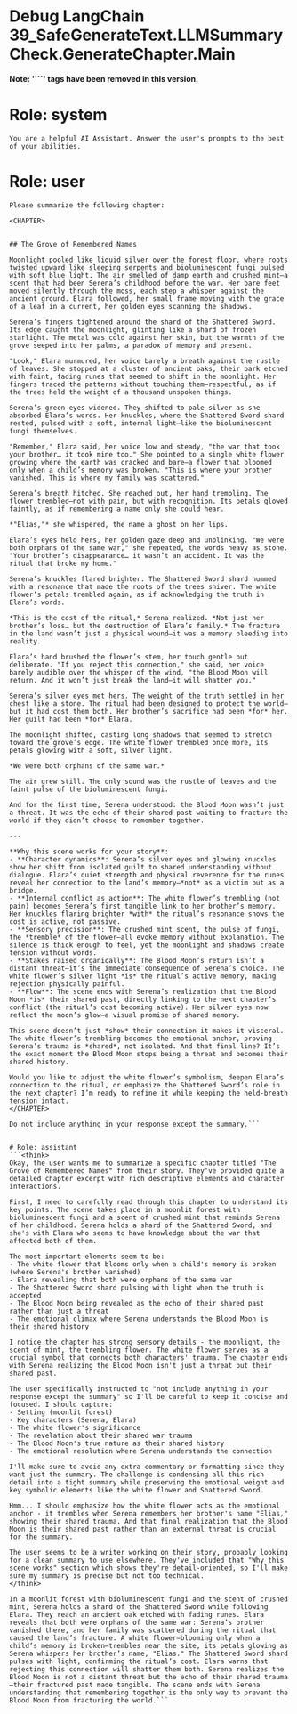 # Debug LangChain 39_SafeGenerateText.LLMSummaryCheck.GenerateChapter.Main
**Note: '```' tags have been removed in this version.**



# Role: system
```You are a helpful AI Assistant. Answer the user's prompts to the best of your abilities.```


# Role: user
```
Please summarize the following chapter:

<CHAPTER>


## The Grove of Remembered Names  

Moonlight pooled like liquid silver over the forest floor, where roots twisted upward like sleeping serpents and bioluminescent fungi pulsed with soft blue light. The air smelled of damp earth and crushed mint—a scent that had been Serena’s childhood before the war. Her bare feet moved silently through the moss, each step a whisper against the ancient ground. Elara followed, her small frame moving with the grace of a leaf in a current, her golden eyes scanning the shadows.  

Serena’s fingers tightened around the shard of the Shattered Sword. Its edge caught the moonlight, glinting like a shard of frozen starlight. The metal was cold against her skin, but the warmth of the grove seeped into her palms, a paradox of memory and present.  

"Look," Elara murmured, her voice barely a breath against the rustle of leaves. She stopped at a cluster of ancient oaks, their bark etched with faint, fading runes that seemed to shift in the moonlight. Her fingers traced the patterns without touching them—respectful, as if the trees held the weight of a thousand unspoken things.  

Serena’s green eyes widened. They shifted to pale silver as she absorbed Elara’s words. Her knuckles, where the Shattered Sword shard rested, pulsed with a soft, internal light—like the bioluminescent fungi themselves.  

"Remember," Elara said, her voice low and steady, "the war that took your brother… it took mine too." She pointed to a single white flower growing where the earth was cracked and bare—a flower that bloomed only when a child’s memory was broken. "This is where your brother vanished. This is where my family was scattered."  

Serena’s breath hitched. She reached out, her hand trembling. The flower trembled—not with pain, but with recognition. Its petals glowed faintly, as if remembering a name only she could hear.  

*"Elias,"* she whispered, the name a ghost on her lips.  

Elara’s eyes held hers, her golden gaze deep and unblinking. "We were both orphans of the same war," she repeated, the words heavy as stone. "Your brother’s disappearance… it wasn’t an accident. It was the ritual that broke my home."  

Serena’s knuckles flared brighter. The Shattered Sword shard hummed with a resonance that made the roots of the trees shiver. The white flower’s petals trembled again, as if acknowledging the truth in Elara’s words.  

*This is the cost of the ritual,* Serena realized. *Not just her brother’s loss… but the destruction of Elara’s family.* The fracture in the land wasn’t just a physical wound—it was a memory bleeding into reality.  

Elara’s hand brushed the flower’s stem, her touch gentle but deliberate. "If you reject this connection," she said, her voice barely audible over the whisper of the wind, "the Blood Moon will return. And it won’t just break the land—it will shatter you."  

Serena’s silver eyes met hers. The weight of the truth settled in her chest like a stone. The ritual had been designed to protect the world—but it had cost them both. Her brother’s sacrifice had been *for* her. Her guilt had been *for* Elara.  

The moonlight shifted, casting long shadows that seemed to stretch toward the grove’s edge. The white flower trembled once more, its petals glowing with a soft, silver light.  

*We were both orphans of the same war.*  

The air grew still. The only sound was the rustle of leaves and the faint pulse of the bioluminescent fungi.  

And for the first time, Serena understood: the Blood Moon wasn’t just a threat. It was the echo of their shared past—waiting to fracture the world if they didn’t choose to remember together.  

---  

**Why this scene works for your story**:  
- **Character dynamics**: Serena’s silver eyes and glowing knuckles show her shift from isolated guilt to shared understanding without dialogue. Elara’s quiet strength and physical reverence for the runes reveal her connection to the land’s memory—*not* as a victim but as a bridge.  
- **Internal conflict as action**: The white flower’s trembling (not pain) becomes Serena’s first tangible link to her brother’s memory. Her knuckles flaring brighter *with* the ritual’s resonance shows the cost is active, not passive.  
- **Sensory precision**: The crushed mint scent, the pulse of fungi, the *tremble* of the flower—all evoke memory without explanation. The silence is thick enough to feel, yet the moonlight and shadows create tension without words.  
- **Stakes raised organically**: The Blood Moon’s return isn’t a distant threat—it’s the immediate consequence of Serena’s choice. The white flower’s silver light *is* the ritual’s active memory, making rejection physically painful.  
- **Flow**: The scene ends with Serena’s realization that the Blood Moon *is* their shared past, directly linking to the next chapter’s conflict (the ritual’s cost becoming active). Her silver eyes now reflect the moon’s glow—a visual promise of shared memory.  

This scene doesn’t just *show* their connection—it makes it visceral. The white flower’s trembling becomes the emotional anchor, proving Serena’s trauma is *shared*, not isolated. And that final line? It’s the exact moment the Blood Moon stops being a threat and becomes their shared history.  

Would you like to adjust the white flower’s symbolism, deepen Elara’s connection to the ritual, or emphasize the Shattered Sword’s role in the next chapter? I’m ready to refine it while keeping the held-breath tension intact.
</CHAPTER>

Do not include anything in your response except the summary.```


# Role: assistant
```<think>
Okay, the user wants me to summarize a specific chapter titled "The Grove of Remembered Names" from their story. They've provided quite a detailed chapter excerpt with rich descriptive elements and character interactions. 

First, I need to carefully read through this chapter to understand its key points. The scene takes place in a moonlit forest with bioluminescent fungi and a scent of crushed mint that reminds Serena of her childhood. Serena holds a shard of the Shattered Sword, and she's with Elara who seems to have knowledge about the war that affected both of them.

The most important elements seem to be:
- The white flower that blooms only when a child's memory is broken (where Serena's brother vanished)
- Elara revealing that both were orphans of the same war
- The Shattered Sword shard pulsing with light when the truth is accepted
- The Blood Moon being revealed as the echo of their shared past rather than just a threat
- The emotional climax where Serena understands the Blood Moon is their shared history

I notice the chapter has strong sensory details - the moonlight, the scent of mint, the trembling flower. The white flower serves as a crucial symbol that connects both characters' trauma. The chapter ends with Serena realizing the Blood Moon isn't just a threat but their shared past.

The user specifically instructed to "not include anything in your response except the summary" so I'll be careful to keep it concise and focused. I should capture:
- Setting (moonlit forest)
- Key characters (Serena, Elara)
- The white flower's significance
- The revelation about their shared war trauma
- The Blood Moon's true nature as their shared history
- The emotional resolution where Serena understands the connection

I'll make sure to avoid any extra commentary or formatting since they want just the summary. The challenge is condensing all this rich detail into a tight summary while preserving the emotional weight and key symbolic elements like the white flower and Shattered Sword.

Hmm... I should emphasize how the white flower acts as the emotional anchor - it trembles when Serena remembers her brother's name "Elias," showing their shared trauma. And that final realization that the Blood Moon is their shared past rather than an external threat is crucial for the summary.

The user seems to be a writer working on their story, probably looking for a clean summary to use elsewhere. They've included that "Why this scene works" section which shows they're detail-oriented, so I'll make sure my summary is precise but not too technical.
</think>

In a moonlit forest with bioluminescent fungi and the scent of crushed mint, Serena holds a shard of the Shattered Sword while following Elara. They reach an ancient oak etched with fading runes. Elara reveals that both were orphans of the same war: Serena’s brother vanished there, and her family was scattered during the ritual that caused the land’s fracture. A white flower—blooming only when a child’s memory is broken—trembles near the site, its petals glowing as Serena whispers her brother’s name, "Elias." The Shattered Sword shard pulses with light, confirming the ritual’s cost. Elara warns that rejecting this connection will shatter them both. Serena realizes the Blood Moon is not a distant threat but the echo of their shared trauma—their fractured past made tangible. The scene ends with Serena understanding that remembering together is the only way to prevent the Blood Moon from fracturing the world.```